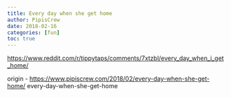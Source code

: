 ```yaml
---
title: Every day when she get home
author: PipisCrew
date: 2018-02-16
categories: [fun]
toc: true
---
```


https://www.reddit.com/r/tippytaps/comments/7xtzbl/every_day_when_i_get_home/

origin - https://www.pipiscrew.com/2018/02/every-day-when-she-get-home/ every-day-when-she-get-home